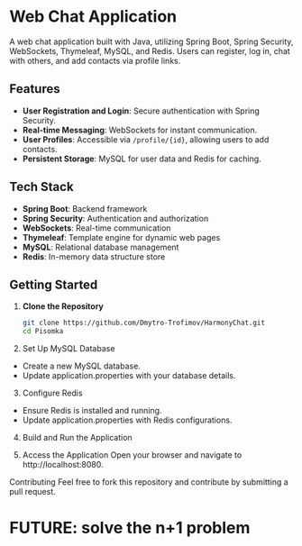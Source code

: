 # Web Chat Application

A web chat application built with Java, utilizing Spring Boot, Spring Security, WebSockets, Thymeleaf, MySQL, and Redis. Users can register, log in, chat with others, and add contacts via profile links.

## Features

- **User Registration and Login**: Secure authentication with Spring Security.
- **Real-time Messaging**: WebSockets for instant communication.
- **User Profiles**: Accessible via `/profile/{id}`, allowing users to add contacts.
- **Persistent Storage**: MySQL for user data and Redis for caching.

## Tech Stack

- **Spring Boot**: Backend framework
- **Spring Security**: Authentication and authorization
- **WebSockets**: Real-time communication
- **Thymeleaf**: Template engine for dynamic web pages
- **MySQL**: Relational database management
- **Redis**: In-memory data structure store

## Getting Started

1. **Clone the Repository**
   ```bash
   git clone https://github.com/Dmytro-Trofimov/HarmonyChat.git
   cd Pisomka
2. Set Up MySQL Database

 - Create a new MySQL database.
 - Update application.properties with your database details.

3. Configure Redis

- Ensure Redis is installed and running.
- Update application.properties with Redis configurations.

4. Build and Run the Application

5. Access the Application Open your browser and navigate to http://localhost:8080.

Contributing
Feel free to fork this repository and contribute by submitting a pull request.






# FUTURE: solve the n+1 problem
